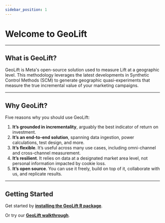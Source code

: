 ```yaml
---
sidebar_position: 1
---
```


# Welcome to GeoLift

---
## What is GeoLift?
GeoLift is Meta's open-source solution used to measure Lift at a geographic level. This methodology leverages the latest developments in Synthetic Control Methods (SCM) to generate geographic quasi-experiments that measure the true incremental value of your marketing campaigns.

---

## Why GeoLift?
Five reasons why you should use GeoLift:
1. **It’s grounded in incrementality**, arguably the best indicator of return on investment.
2. **It’s an end-to-end solution**, spanning data ingestion, power calculations, test design, and more.​
3. **It’s flexible**. It’s useful across many use cases, including omni-channel and cross-channel measurement.
4. **It’s resilient**. It relies on data at a designated market area level, not personal information impacted by cookie loss.​
5. **It’s open source**. You can use it freely, build on top of it, collaborate with us, and replicate results.  ​

---

## Getting Started

Get started by **[installing the GeoLift R package](https://github.com/facebookincubator/GeoLift)**.

Or try our **[GeoLift walkthrough](./GettingStarted/Walkthrough)**.

